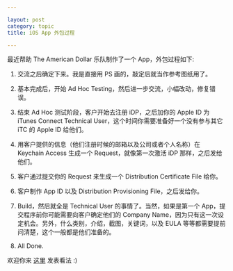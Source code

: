 ```yaml
---

layout: post
category: topic
title: iOS App 外包过程

---
```


最近帮助 The American Dollar 乐队制作了一个 App，外包过程如下:  

1. 交流之后确定下来。我是直接用 PS 画的，敲定后就当作参考图纸用了。 

2. 基本完成后，开始 Ad Hoc Testing，然后进一步交流，小幅改动，修复错误。 

3. 结束 Ad Hoc 测试阶段，客户开始去注册 iDP，之后加你的 Apple ID 为 iTunes Connect Technical User，这个时间你需要准备好一个没有参与其它 iTC 的 Apple ID 给他们。 

4. 用客户提供的信息（他们注册时候的邮箱以及公司或者个人名称）在 Keychain Access 生成一个 Request，就像第一次激活 iDP 那样，之后发给他们。 

5. 客户通过提交你的 Request 来生成一个 Distribution Certificate File 给你。 

6. 客户制作 App ID 以及 Distribution Provisioning File，之后发给你。 

7. Build，然后就全是 Technical User 的事情了。当然，如果是第一个 App，提交程序前你可能需要向客户确定他们的 Company Name，因为只有这一次设定机会。另外，什么类别，介绍，截图，关键词，以及 EULA 等等都需要提前问清楚，这个一般都是他们准备的。 

8. All Done. 


欢迎你来 [这里](http://v2ex.com/go/idev "V2EX") 发表看法 :)